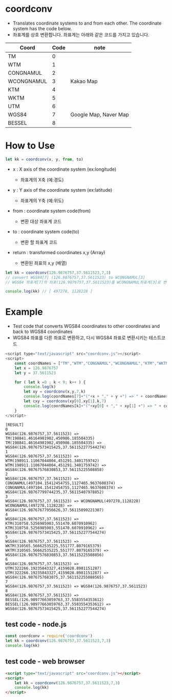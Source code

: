 # coordconv
* Translates coordinate systems to and from each other. The coordinate system has the code below.
* 좌표계를 상호 변환합니다. 좌표계는 아래와 같은 코드를 가지고 있습니다.

| Coord | Code | note |
|----------|----|----|
|TM        | 0| |
|WTM       | 1| |
|CONGNAMUL | 2| |
|WCONGNAMUL| 3|Kakao Map|
|KTM       | 4| |
|WKTM      | 5| |
|UTM       | 6| |
|WGS84     | 7|Google Map, Naver Map|
|BESSEL    | 8| |

# How to Use
```javascript
let kk = coordconv(x, y, from, to)
```

* x : X axis of the coordinate system (ex:longitude)
  - 좌표계의 X축 (예:경도)
* y : Y axis of the coordinate system (ex:latitude)
  - 좌표계의 Y축 (예:위도)
* from : coordinate system code(from)
  - 변환 대상 좌표계 코드
* to : coordinate system code(to)
  -  변환 할 좌표계 코드

* return : transformed coordinates x,y (Array)
  - 변환된 좌표의 x,y (배열)

```javascript
let kk = coordconv(126.9876757,37.5611523,7,3)
// convert WGS84[7] (126.9876757,37.5611523) to WCONGNAMUL[3]
// WGS84 좌표계[7]의 좌표(126.9876757,37.5611523)를 WCONGNAMUL좌표계[3]로 변환한다.

console.log(kk) // [ 497278, 1128228 ]
```

# Example
* Test code that converts WGS84 coordinates to other coordinates and back to WGS84 coordinates
* WGS84 좌표를 다른 좌표로 변환하고, 다시 WGS84 좌표로 변환시키는 테스트코드

```javascript
<script type="text/javascript" src="coordconv.js"></script>
<script>
    const coordNames = ["TM","WTM","CONGNAMUL","WCONGNAMUL","KTM","WKTM","UTM","WGS84","BESSEL"]
    let x = 126.9876757
    let y = 37.5611523

    for ( let k =0 ; k < 9; k++ ) {
        console.log(k)
        let xy = coordconv(x,y,7,k)
        console.log(coordNames[7]+"("+x + "," + y +") => " + coordNames[k] + "(" + xy[0] + "," + xy[1] + ")")
        let cxy = coordconv(xy[0],xy[1],k,7)
        console.log(coordNames[k]+"("+xy[0] + "," + xy[1] +") => " + coordNames[7] + "(" + cxy[0] + "," + cxy[1] + ")")
    }
</script>
```
```
[RESULT]
0
WGS84(126.9876757,37.5611523) => TM(198841.46164981902,450986.185504335)
TM(198841.46164981902,450986.185504335) => WGS84(126.98767573415425,37.561152277544274)
1
WGS84(126.9876757,37.5611523) => WTM(198911.11067044004,451291.3401759742)
WTM(198911.11067044004,451291.3401759742) => WGS84(126.98767576830853,37.56115225508858)
2
WGS84(126.9876757,37.5611523) => CONGNAMUL(497104.15412454755,1127465.9637608374)
CONGNAMUL(497104.15412454755,1127465.9637608374) => WGS84(126.98767799744235,37.56115407978852)
3
WGS84(126.9876757,37.5611523) => WCONGNAMUL(497278,1128228)
WCONGNAMUL(497278,1128228) => WGS84(126.98767677956626,37.56115099221307)
4
WGS84(126.9876757,37.5611523) => KTM(310758.5256985903,551470.6070910962)
KTM(310758.5256985903,551470.6070910962) => WGS84(126.98767573415425,37.561152277544274)
5
WGS84(126.9876757,37.5611523) => WKTM(310565.56662535225,551777.8079165379)
WKTM(310565.56662535225,551777.8079165379) => WGS84(126.98767576830853,37.56115225508856)
6
WGS84(126.9876757,37.5611523) => UTM(322266.19235843327,4159028.8981151287)
UTM(322266.19235843327,4159028.8981151287) => WGS84(126.9876757683075,37.561152255088565)
7
WGS84(126.9876757,37.5611523) => WGS84(126.9876757,37.5611523)
8
WGS84(126.9876757,37.5611523) => BESSEL(126.98977663059763,37.5583554353612)
BESSEL(126.98977663059763,37.5583554353612) => WGS84(126.98767573415425,37.561152277544274)
```

## test code - node.js
```javascript
const coordconv = require('coordconv')
let kk = coordconv(126.9876757,37.5611523,7,3)
console.log(kk)
```

## test code - web browser
```html
<script type="text/javascript" src="coordconv.js"></script>
<script>
    let kk = coordconv(126.9876757,37.5611523,7,3)
    console.log(kk)
</script>
```
